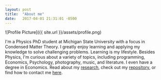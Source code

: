 ```yaml
---
layout: post
title:  "About me"
date:   2017-04-01 21:31:01 -0500
---
```

![Profile Picture]({{ site.url }}/assets/profile.png)

I'm a Physics PhD student at Michigan State University with a focus in Condensed Matter Theory.
I greatly enjoy learning and applying my knowledge to solve challenging problems. Learning is my lifestyle.
Besides Physics, I'm curious about a variety of topics, including  programming, Economics, Psychology, photography, music, and literature. I even have a degree in Economics. 
Read about my [research](/research/), check out my [repository](https://github.com/kmoskovtsev), or find how to contact me [here](/contact/).
